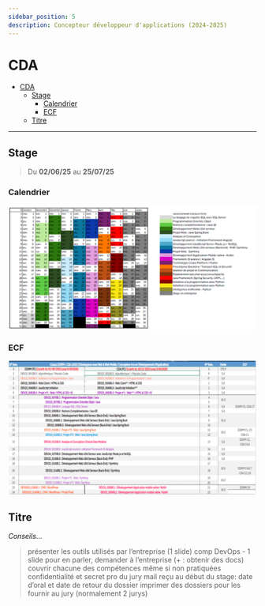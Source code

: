 ```yaml
---
sidebar_position: 5
description: Concepteur développeur d'applications (2024-2025)
---
```


# CDA

- [CDA](#cda)
  - [Stage](#stage)
    - [Calendrier](#calendrier)
    - [ECF](#ecf)
  - [Titre](#titre)

---

## Stage

> Du **02/06/25** au **25/07/25**

### Calendrier

![Calendrier CDA](/img/cda_calendrier.png)

### ECF

![Calendrier ECF](/img/cda_ecf.png)

## Titre

*Conseils*...

> présenter les outils utilisés par l’entreprise (1 slide)
> comp DevOps - 1 slide pour en parler, demander à l’entreprise (+ : obtenir des docs)
> couvrir chacune des compétences même si non pratiquées
> confidentialité et secret pro du jury
> mail reçu au début du stage: date d’oral et date de retour du dossier
> imprimer des dossiers pour les fournir au jury (normalement 2 jurys)
